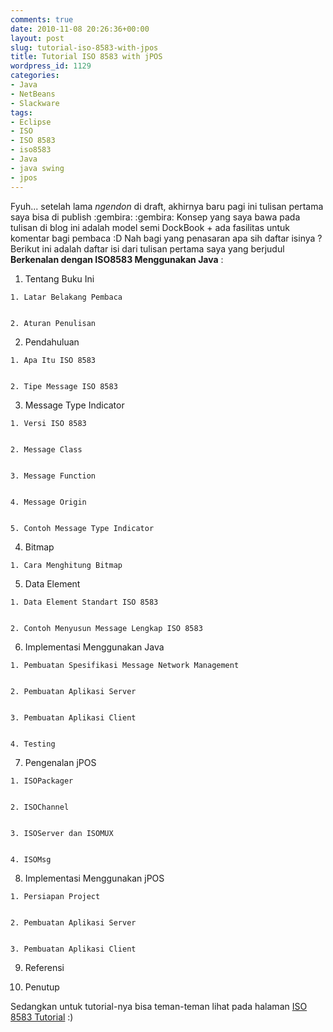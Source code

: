 ```yaml
---
comments: true
date: 2010-11-08 20:26:36+00:00
layout: post
slug: tutorial-iso-8583-with-jpos
title: Tutorial ISO 8583 with jPOS
wordpress_id: 1129
categories:
- Java
- NetBeans
- Slackware
tags:
- Eclipse
- ISO
- ISO 8583
- iso8583
- Java
- java swing
- jpos
---
```


Fyuh... setelah lama _ngendon_ di draft, akhirnya baru pagi ini tulisan pertama saya bisa di publish  :gembira:  :gembira: Konsep yang saya bawa pada tulisan di blog ini adalah model semi DockBook + ada fasilitas untuk komentar bagi pembaca :D Nah bagi yang penasaran apa sih daftar isinya ? Berikut ini adalah daftar isi dari tulisan pertama saya yang berjudul **Berkenalan dengan ISO8583 Menggunakan Java** :




  1. Tentang Buku Ini


    1. Latar Belakang Pembaca


    2. Aturan Penulisan





  2. Pendahuluan


    1. Apa Itu ISO 8583


    2. Tipe Message ISO 8583





  3. Message Type Indicator


    1. Versi ISO 8583


    2. Message Class


    3. Message Function


    4. Message Origin


    5. Contoh Message Type Indicator





  4. Bitmap


    1. Cara Menghitung Bitmap





  5. Data Element


    1. Data Element Standart ISO 8583


    2. Contoh Menyusun Message Lengkap ISO 8583





  6. Implementasi Menggunakan Java


    1. Pembuatan Spesifikasi Message Network Management


    2. Pembuatan Aplikasi Server


    3. Pembuatan Aplikasi Client


    4. Testing





  7. Pengenalan jPOS


    1. ISOPackager


    2. ISOChannel


    3. ISOServer dan ISOMUX


    4. ISOMsg





  8. Implementasi Menggunakan jPOS


    1. Persiapan Project


    2. Pembuatan Aplikasi Server


    3. Pembuatan Aplikasi Client





  9. Referensi


  10. Penutup



Sedangkan untuk tutorial-nya bisa teman-teman lihat pada halaman [ISO 8583 Tutorial](http://iso8583tutorial.blogspot.com/) :) 
